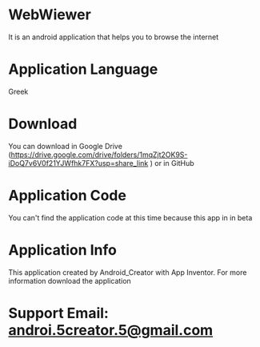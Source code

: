 # WebWiewer
It is an android application that helps you to browse the internet

# Application Language
Greek

# Download
You can download in Google Drive (https://drive.google.com/drive/folders/1mqZjt2OK9S-iDoQ7v6V0f21YJWfhk7FX?usp=share_link
) or in GitHub

# Application Code
You can't find the application code at this time because this app in in beta

# Application Info
This application created by Android_Creator with App Inventor. For more information download the application

# Support Email: androi.5creator.5@gmail.com
